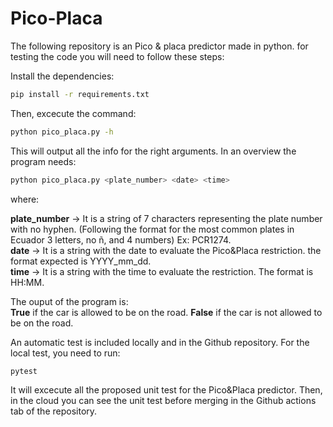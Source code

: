 # Pico-Placa
The following repository is an Pico & placa predictor made in python.
for testing the code you will need to follow these steps:

Install the dependencies:
```bash
pip install -r requirements.txt
```
Then, excecute the command:
```bash
python pico_placa.py -h
```
This will output all the info for the right arguments. In an overview
the program needs:
```bash
python pico_placa.py <plate_number> <date> <time>
```
where:

**plate_number** -> It is a string of 7 characters representing the plate number with no hyphen. (Following the format for the most common plates in Ecuador 3 letters, no ñ, and 4 numbers) Ex: PCR1274. \
**date** -> It is a string with the date to evaluate the Pico&Placa restriction. the format expected is YYYY_mm_dd.\
**time** -> It is a string with the time to evaluate the restriction. The format is HH:MM.

The ouput of the program is:\
**True** if the car is allowed to be on the road.
**False** if the car is not allowed to be on the road.

An automatic test is included locally and in the Github repository. For the local test, you need to run:
```bash
pytest
```
It will excecute all the proposed unit test for the Pico&Placa predictor. Then, in the cloud you can see the unit test before merging in the Github actions tab of the repository. 

